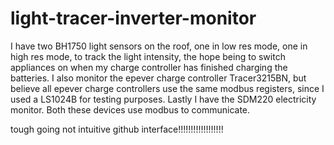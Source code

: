 # light-tracer-inverter-monitor

I have two BH1750 light sensors on the roof, one in low res mode, one in high res mode, to track the light intensity, the hope being to switch appliances on when my charge controller has finished charging the batteries. I also monitor the epever charge controller Tracer3215BN, but believe all epever charge controllers use the same modbus registers, since I used a LS1024B for testing purposes. Lastly I have the SDM220 electricity monitor. Both these devices use modbus to communicate.

tough going not intuitive github interface!!!!!!!!!!!!!!!!!!
